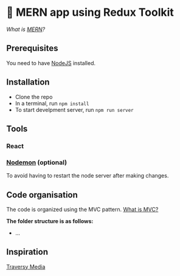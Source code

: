 # 🌿 MERN app using Redux Toolkit

*What is [MERN](https://www.educative.io/edpresso/what-is-mern-stack)?*

## Prerequisites

You need to have [NodeJS](https://nodejs.org/en/) installed.

## Installation

- Clone the repo
- In a terminal, run `npm install`
- To start develpment server, run `npm run server`

## Tools

### React

### [Nodemon](https://www.npmjs.com/package/nodemon) (optional)

To avoid having to restart the node server after making changes.

## Code organisation

The code is organized using the MVC pattern. [What is MVC?](https://www.youtube.com/watch?v=DUg2SWWK18I&ab_channel=WebDevSimplified)

**The folder structure is as follows:**

- ...

## Inspiration

[Traversy Media](https://www.youtube.com/watch?v=-0exw-9YJBo&ab_channel=TraversyMedia)